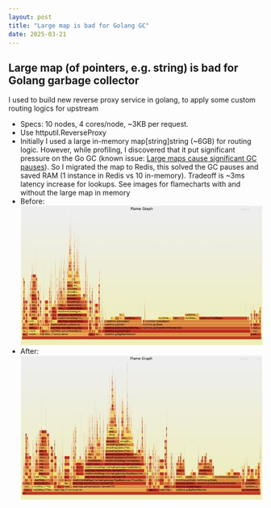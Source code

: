 ```yaml
---
layout: post
title: "Large map is bad for Golang GC"
date: 2025-03-21
---
```


## Large map (of pointers, e.g. string) is bad for Golang garbage collector

I used to build new reverse proxy service in golang, to apply some custom routing logics for upstream
- Specs: 10 nodes, 4 cores/node, ~3KB per request.
- Use httputil.ReverseProxy 
- Initially I used a large in-memory map[string]string (~6GB) for routing logic. However, while profiling, I discovered that it put significant pressure on the Go GC (known issue: [Large maps cause significant GC pauses](https://github.com/golang/go/issues/9477)). So I migrated the map to Redis, this solved the GC pauses and saved RAM (1 instance in Redis vs 10 in-memory). Tradeoff is ~3ms latency increase for lookups. See images for flamecharts with and without the large map in memory
- Before:  
![Alt text for the image](../go_gc_before.jpeg)
- After:  
![Alt text for the image](../go_gc_after.jpeg)